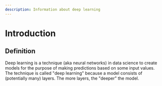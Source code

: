 ```yaml
---
description: Information about deep learning
---
```


# Introduction

## Definition

Deep learning is a technique (aka neural networks) in data science to create models for the purpose of making predictions based on some input values. The technique is called "deep learning" because a model consists of (potentially many) layers. The more layers, the "deeper" the model.

